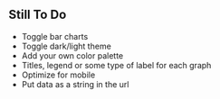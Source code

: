 ## Still To Do

- Toggle bar charts
- Toggle dark/light theme
- Add your own color palette
- Titles, legend or some type of label for each graph
- Optimize for mobile
- Put data as a string in the url
